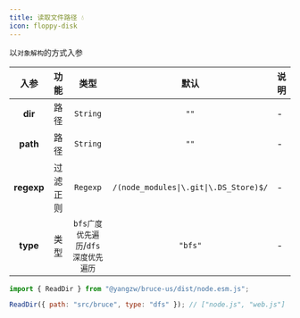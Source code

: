 ```yaml
---
title: 读取文件路径 💧
icon: floppy-disk
---
```


以`对象解构`的方式入参

入参|功能|类型|默认|说明
:-:|:-:|:-:|:-:|-
**dir**|路径|`String`|`""`|-
**path**|路径|`String`|`""`|-
**regexp**|过滤正则|`Regexp`|`/(node_modules\|\.git\|\.DS_Store)$/`|-
**type**|类型|`bfs广度优先遍历`/`dfs深度优先遍历`|`"bfs"`|-

```js
import { ReadDir } from "@yangzw/bruce-us/dist/node.esm.js";

ReadDir({ path: "src/bruce", type: "dfs" }); // ["node.js", "web.js"]
```